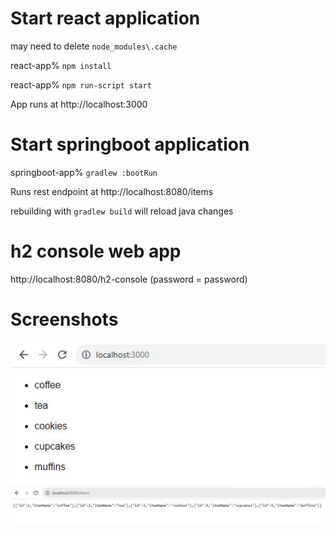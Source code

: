 # Start react application

may need to delete `node_modules\.cache`

react-app% `npm install`

react-app% `npm run-script start`

App runs at http://localhost:3000

# Start springboot application

springboot-app% `gradlew :bootRun`

Runs rest endpoint at http://localhost:8080/items

rebuilding with `gradlew build` will reload java changes

# h2 console web app

http://localhost:8080/h2-console (password = password)

# Screenshots

![react screenshot](react-screenshot.jpg "React screenshot")
![springboot screenshot](springboot-rest-screenshot.jpg "Springboot screenshot")